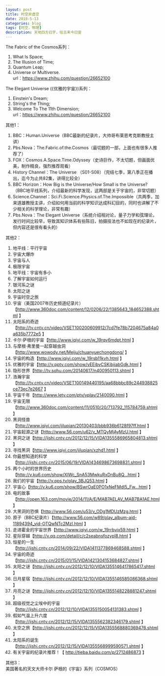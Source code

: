 ```yaml
---
layout: post
title: 时空非虚空
date: 2018-5-13
categories: blog
tags: [时空，物理]
description: 天地四方曰宇，往古来今曰宙
---
```


The Fabric of the Cosmos系列：<br>
1. What Is Space;
2. The Illusion of Time;
3. Quantum Leap;
4. Universe or Multiverse.<br>
url：https://www.zhihu.com/question/26652100<br>

The Elegant Universe (《优雅的宇宙》)系列：
1. Einstein's Dream;
2. String's the Thing;
3. Welcome To The 11th Dimension;<br>
url：https://www.zhihu.com/question/26652100<br>

其他1：<br>
1. BBC：Human.Universe（BBC最新的纪录片，大帅哥布莱恩考克斯教授主讲）
2. Pbs.Nova：The.Fabric.of.the.Cosmos（最切题的一部，上面也有很多人推荐了）
3. FOX：Cosmos.A.Space.Time.Odyssey（史诗巨作，不太切题，但画面优美，制作精良，强烈推荐观看）
4. History Channel：The Universe （S01-S08）（完结七季，第八季正在播出，迄今为止共82集，讲得比较全）
5. BBC Horizon：How Big is the Universe/How Small is the Universe?（BBC地平线系列，介绍最新的科学发现，这两部是关于宇宙的，非常切题）
6. Science.Channel：Sci.Fi.Science.Physics.of.The.Impossible（共两季，加来道雄教授主讲，介绍如何用当前的科学知识达成科幻目的，同时也讲解了不少相关的科学理论，非常有趣）
7. Pbs.Nova：The Elegant Universe（系统介绍相对论，量子力学和弦理论，发行时间比较早，导致其知识体系有些陈旧，拍摄技法也不如现在的纪录片，但内容还是很有看头的）<br>

其他2：<br>
1. 地平线：平行宇宙
2. 宇宙大爆炸
3. 宇宙与人
4. 极限宇宙
5. 地平线：宇宙有多小
6. 了解宇宙如何运行
7. 银河系之谜
8. 太阳之谜
9. 宇宙时空之旅
10. 宇宙（美国2007年历史频道纪录片）【http://www.360doc.com/content/12/0206/22/1385643_184652388.shtml 】
11. 太阳系的奇迹【http://tv.cntv.cn/video/VSET100200609912/7cd7fe78b7204675a84a0a635b7772e5 】
12. 卡尔·萨根的宇宙【http://www.iqiyi.com/w_19rqv6mdpt.html 】
13. 与摩根·弗里曼一起穿越虫洞【http://www.wowody.net/Meiju/chuanyuechongdong/ 】
14. 宇宙的构造【http://www.iqiyi.com/w_19rsb11kvh.html 】
15. 优雅的宇宙【http://v.pptv.com/show/vEEibvCSKibjiabGdk.html 】
16. 隐形世界【http://tv.sohu.com/20140617/n400950113.shtml 】
17. 浩瀚宇宙【http://tv.cntv.cn/video/VSET100149440195/aa68bbbc89c244938825ce73ec7e2667 】
18. 宇宙千年【http://www.letv.com/ptv/vplay/2140090.html 】
19. 宇宙无限【http://www.360doc.com/content/11/0510/20/713792_115784759.shtml 】
20. 黑洞怪兽【http://www.iqiyi.com/jilupian/20130403/bbb936b6128f97ff.html 】
21. 宇宙起源之谜【http://www.56.com/u62/v_MTQyMjAyMzU.html 】
22. 黑洞之谜【http://jishi.cntv.cn/2012/12/15/VIDA1355586965804813.shtml 】
23. 寻找黑洞【http://www.iqiyi.com/jilupian/xzhd1.html 】
24. 你最想知道的科学【http://jishi.cntv.cn/2015/06/19/VIDA1434698673698831.shtml 】
25. 两个小时的世界历史【http://v.ku6.com/show/XlWc_SnA53MwkuRxDnBu8Q...html 】
26. 我们的宇宙【http://v.pps.tv/play_3BJQ53.html 】
27. 宇宙心【http://v.ku6.com/show/BSwrOaE0PO1xNeFMdI5_Fw...html 】
28. 电的故事【http://open.163.com/movie/2014/11/A/E/MAB7AELAV_MAB7BA1AE.html 】
29. 大黑洞的恐惧【http://www.56.com/u53/v_ODg1MDUzMzg.html 】
30. 原子（BBC纪录片）【http://www.56.com/w89/play_album-aid-11894394_vid-OTQwNTc2MzI.html 】
31. 走进霍金的宇宙世界【http://www.iqiyi.com/w_19rrbvix59.html 】
32. 星际穿越【http://v.qq.com/detail/c/c2seabnsfozypl8.html 】
33. 恒星的一生【http://jishi.cntv.cn/2014/09/22/VIDA1411377869468588.shtml 】
34. 宇宙的奇迹【http://jishi.cntv.cn/2015/01/15/VIDA1421304153684827.shtml 】
35. 太阳之谜【http://jishi.cntv.cn/2012/12/10/VIDA1355146417865417.shtml 】
36. 日月星宿【http://jishi.cntv.cn/2012/12/10/VIDA1355146585086368.shtml 】
37. 月亮之谜【http://jishi.cntv.cn/2012/12/10/VIDA1355148228881247.shtml 】
38. 超级视觉之尘埃中的宇宙【http://jishi.cntv.cn/2012/12/10/VIDA1355150054131383.shtml 】
39. 假如气温上升六度【http://jishi.cntv.cn/2012/12/15/VIDA1355562382346179.shtml 】
40. 太空之旅【http://jishi.cntv.cn/2012/12/15/VIDA1355568880369476.shtml 】
41. 太阳系的诞生【http://jishi.cntv.cn/2012/12/15/VIDA1355568999590571.shtml 】
42. 有关宇宙的纪录片推荐！【 http://tieba.baidu.com/p/2712486873 】<br>

其他3：<br>
美国著名的天文大师卡尔 萨根的《宇宙》系列（COSMOS）
